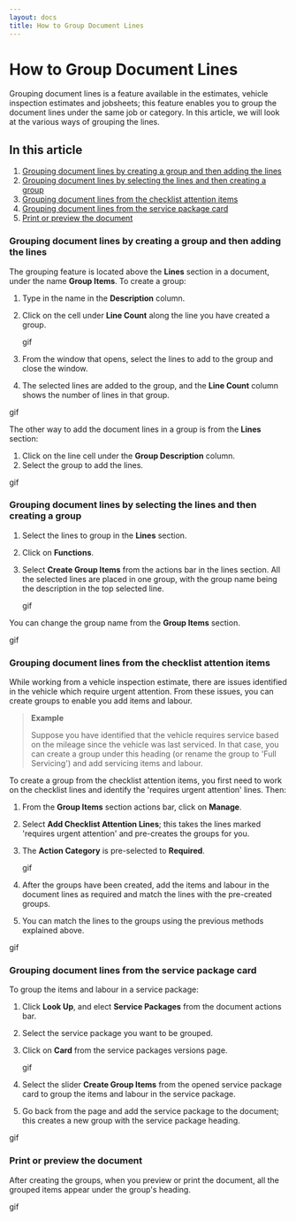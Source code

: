 ```yaml
---
layout: docs
title: How to Group Document Lines
---
```


# How to Group Document Lines
Grouping document lines is a feature available in the estimates, vehicle inspection estimates and jobsheets; this feature enables you to group the document lines under the same job or category. In this article, we will look at the various ways of grouping the lines.

## In this article
1. [Grouping document lines by creating a group and then adding the lines](Grouping-document-lines-by-creating-a-group-and-then-adding-the-lines)
2. [Grouping document lines by selecting the lines and then creating a group](#Grouping-document-lines-by-selecting-the-lines-and-then-creating-a-group)
3. [Grouping document lines from the checklist attention items](#grouping-document-lines-from-the-checklist-attention-items)
4. [Grouping document lines from the service package card](#grouping-document-lines-from-the-service-package-card)
5. [Print or preview the document](Print-or-preview-the-document)


### Grouping document lines by creating a group and then adding the lines
The grouping feature is located above the **Lines** section in a document, under the name **Group Items**. To create a group:
1. Type in the name in the **Description** column.
2. Click on the cell under **Line Count** along the line you have created a group.

    gif

3. From the window that opens, select the lines to add to the group and close the window.
4. The selected lines are added to the group, and the **Line Count** column shows the number of lines in that group.

gif

The other way to add the document lines in a group is from the **Lines** section:
1. Click on the line cell under the **Group Description** column.
2. Select the group to add the lines.

gif

### Grouping document lines by selecting the lines and then creating a group
1. Select the lines to group in the **Lines** section.
2. Click on **Functions**.
3. Select **Create Group Items** from the actions bar in the lines section. All the selected lines are placed in one group, with the group name being the description in the top selected line.

    gif

You can change the group name from the **Group Items** section.

gif

### Grouping document lines from the checklist attention items
While working from a vehicle inspection estimate, there are issues identified in the vehicle which require urgent attention. From these issues, you can create groups to enable you add items and labour. 

> **Example**
>
> Suppose you have identified that the vehicle requires service based on the mileage since the vehicle was last serviced. In that case, you can create a group under this heading (or rename the group to 'Full Servicing') and add servicing items and labour.

To create a group from the checklist attention items, you first need to work on the checklist lines and identify the 'requires urgent attention' lines. Then:
1. From the **Group Items** section actions bar, click on **Manage**.
2. Select **Add Checklist Attention Lines**; this takes the lines marked 'requires urgent attention' and pre-creates the groups for you.
3. The **Action Category** is pre-selected to **Required**.

    gif

4. After the groups have been created, add the items and labour in the document lines as required and match the lines with the pre-created groups. 
5. You can match the lines to the groups using the previous methods explained above.

gif

### Grouping document lines from the service package card
To group the items and labour in a service package:
1. Click **Look Up**, and elect **Service Packages** from the document actions bar. 
2. Select the service package you want to be grouped.
3. Click on **Card** from the service packages versions page.

    gif

4. Select the slider **Create Group Items** from the opened service package card to group the items and labour in the service package.
5. Go back from the page and add the service package to the document; this creates a new group with the service package heading.

gif

### Print or preview the document
After creating the groups, when you preview or print the document, all the grouped items appear under the group's heading.

gif



